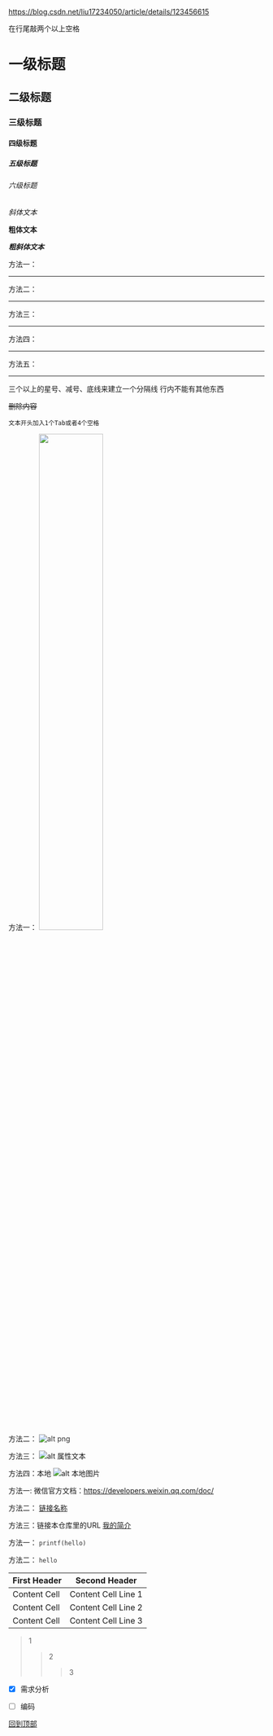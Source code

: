 https://blog.csdn.net/liu17234050/article/details/123456615

在行尾敲两个以上空格

# 一级标题
## 二级标题
### 三级标题
#### 四级标题
##### 五级标题
###### 六级标题

*斜体文本*

**粗体文本**

***粗斜体文本***

方法一：
***
 
方法二：
* * *
 
方法三：
*****
 
方法四：
- - -
 
方法五：

---------

三个以上的星号、减号、底线来建立一个分隔线
行内不能有其他东西

~~删除内容~~

    文本开头加入1个Tab或者4个空格

方法一：
    <span style="color:#333333"><img src="http://static.runoob.com/images/runoob-logo.png" width="50%"></span>
 
方法二：
    <span style="color:#333333">![alt png](http://static.runoob.com/images/runoob-logo.png)
 
方法三：
    ![alt 属性文本](http://static.runoob.com/images/runoob-logo.png "可选标题")</span> 
 
方法四：本地
    ![alt 本地图片](..\markdown\img\**.jpg)

方法一:
    微信官方文档：https://developers.weixin.qq.com/doc/
 
方法二：
    [链接名称](https://www.runoob.com/markdown/md-link.html)
 
方法三：链接本仓库里的URL
    [我的简介](/example/profile.md)

方法一：
    <span style="color:#333333">`printf(hello)` </span> 
 
方法二：
    <span style="color:#333333">```hello```</span> 

First Header  | Second Header
------------- | -------------
Content Cell  | Content Cell Line 1
Content Cell  | Content Cell Line 2
Content Cell  | Content Cell Line 3

>1  
>>2  
>>>3  

- [x] 需求分析  
 
- [ ] 编码  

[回到顶部](#readme)
